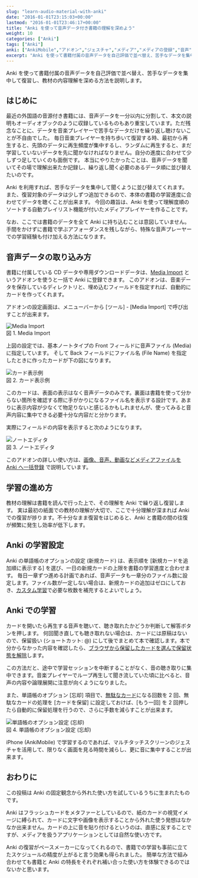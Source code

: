 ```yaml
---
slug: "learn-audio-material-with-anki"
date: "2016-01-01T23:15:03+00:00"
lastmod: "2016-01-01T23:46:17+00:00"
title: "Anki を使って音声データ付き書籍の理解を深めよう"
weight: 10
categories: ["Anki"]
tags: ["Anki"]
anki: ["AnkiMobile","アドオン","ジェスチャ","メディア","メディアの登録","音声"]
excerpt: "Anki を使って書籍付属の音声データを自己評価で並べ替え、苦手なデータを集中して復習し、教材の内容理解を深める方法を説明します。"
---
```

<section id="preamble">
<p>Anki を使って書籍付属の音声データを自己評価で並べ替え、苦手なデータを集中して復習し、教材の内容理解を深める方法を説明します。</p>
</section>
<section id="はじめに">
  <div class="page-header">
    <h1>はじめに</h1>
  </div>
<p>最近の外国語の音源付き書籍には、音声データを一分以内に分割して、本文の説明もオーディオブックのように収録しているものもあり重宝しています。ただ残念なことに、データを音楽プレイヤーで苦手なデータだけを繰り返し聴けないことが不自由でした。
毎日音楽プレイヤーを持ち歩いて復習する時、最初から再生すると、先頭のデータに再生頻度が集中するし、ランダムに再生すると、まだ学習していないデータを先に聞かなければなりません。自分の進度に合わせて少しずつ足していくのも面倒です。
本当にやりたかったことは、音声データを聞いてその場で理解出来たか記録し、繰り返し聞く必要のあるデータ順に並び替えたいのです。</p>
<p>Anki を利用すれば、苦手なデータを集中して聞くように並び替えてくれます。また、復習対象のデータは少しずつ追加できるので、本体の書籍の学習進度に合わせてデータを聴くことが出来ます。
今回の趣旨は、Anki を使って理解度順のソートする自動プレイリスト機能が付いたメディアプレイヤーを作ることです。</p>
<p>なお、ここでは書籍のデータを全て Anki に持ち込むことは意図していません。
手間をかけずに書籍で学ぶアフォーダンスを残しながら、特殊な音声プレーヤーでの学習経験も付け加える方法になります。</p>
</section>
<section id="音声データの取り込み方">
  <div class="page-header">
    <h1>音声データの取り込み方</h1>
  </div>
<p>書籍に付属している CD データや専用ダウンロードデータは、<a target="_new" href="https://ankiweb.net/shared/info/1531997860">Media Import</a> というアドオンを使うと一括で Anki に登録できます。
このアドオンは、音楽データを保存しているディレクトリと、埋め込むフィールドを指定すれば、自動的にカードを作ってくれます。</p>
<p>アドオンの設定画面は、メニューバーから [ツール] - [Media Import] で呼び出すことが出来ます。</p>
<div class="imageblock">
<div class="content">
<img src="/images/audio-material-media-import.png" alt="Media Import">
</div>
<div class="title">図 1. Media Import</div>
</div>
<p>上図の設定では、基本ノートタイプの Front フィールドに音声ファイル (Media) に指定しています。
そして Back フィールドにファイル名 (File Name) を指定したときに作ったカードが下の図になります。</p>
<div class="imageblock">
<div class="content">
<img src="/images/audio-material-audio-card.png" alt="カード表示例">
</div>
<div class="title">図 2. カード表示例</div>
</div>
<p>このカードは、表面の表示はなく音声データのみです。裏面は書籍を使って分からない箇所を確認する際に手がかりになるファイル名を表示する設計です。あまりに表示内容が少なくて物足りないと感じるかもしれませんが、使ってみると音声内容に集中できる必要十分な内容だと分かります。</p>
<p>実際にフィールドの内容を表示すると次のようになります。</p>
<div class="imageblock">
<div class="content">
<img src="/images/audio-material-noteeditor.png" alt="ノートエディタ">
</div>
<div class="title">図 3. ノートエディタ</div>
</div>
<p>このアドオンの詳しい使い方は、<a href="/bulk-import-media-files-into-anki/">画像、音声、動画などメディアファイルを Anki へ一括登録</a> で説明しています。</p>
</section>
<section id="学習の進め方">
  <div class="page-header">
    <h1>学習の進め方</h1>
  </div>
<p>教材の理解は書籍を読んで行った上で、その理解を Anki で繰り返し復習します。
実は最初の紙面での教材の理解が大切で、ここで十分理解が深まれば Anki での復習が捗ります。不十分なまま復習をはじめると、Anki と書籍の間の往復が頻繁に発生し効率が低下します。</p>
<h2 id="anki_の学習設定">Anki の学習設定</h2>
<p>Anki の単語帳のオプションの設定 (新規カード) は、表示順を [新規カードを追加順に表示する] を選び、一日の新規カードの上限を書籍の学習進度と合わせます。
毎日一章ずつ進める計画であれば、音声データも一章分のファイル数に設定します。ファイル数が一定しない場合は、新規カードの追加はゼロにしておき、<a href="/how-to-customize-learning/">カスタム学習</a>で必要な枚数を補充するとよいでしょう。</p>
<h2 id="anki_での学習">Anki での学習</h2>
<p>カードを開いたら再生する音声を聴いて、聴き取れたかどうか判断して解答ボタンを押します。
何回聞き直しても聴き取れない場合は、カードには原稿はないので、保留扱い (ショートカット: @) にして後でまとめて本で確認します。本で分からなかった内容を確認したら、<a href="/browser-overview/">ブラウザから保留したカードを選んで保留状態を解除</a>します。</p>
<p>この方法だと、途中で学習セッションを中断することがなく、音の聴き取りに集中できます。音楽プレイヤーでループ再生して聞き流していた頃に比べると、音声の内容や論理展開に注意が向くようになりました。</p>
<p>また、単語帳のオプション [忘却] 項目で、<a href="/management_of_leeches/">無駄なカード</a>になる回数を 2 回、無駄なカードの処理を [カードを保留] に設定しておけば、[もう一回] を 2 回押したら自動的に保留処理を行うので、さらに手数を減らすことが出来ます。</p>
<div class="imageblock">
<div class="content">
<img src="/images/leech_1.png" alt="単語帳のオプション設定 (忘却)">
</div>
<div class="title">図 4. 単語帳のオプション設定 (忘却)</div>
</div>
<p>iPhone (AnkiMobile) で学習するのであれば、マルチタッチスクリーンのジェスチャを活用して、限りなく画面を見る時間を減らし、更に音に集中することが出来ます。</p>
</section>
<section id="おわりに">
  <div class="page-header">
    <h1>おわりに</h1>
  </div>
<p>この投稿は Anki の固定観念から外れた使い方を試しているうちに生まれたものです。</p>
<p>Anki はフラッシュカードをメタファーとしているので、紙のカードの視覚イメージに縛られて、カードに文字や画像を表示することから外れた使う発想はなかなか出来ません。カードの上に音を貼り付けるというのは、直感に反することですが、メディアを扱うアプリケーションとしては自然な使い方です。</p>
<p>Anki の復習がペースメーカーになってくれるので、書籍での学習も事前に立てたスケジュールの精度が上がると言う効果も得られました。
簡単な方法で組み合わせても書籍と Anki の特長をそれぞれ補い合った使い方を体験できるのではないかと思います。</p>
</section>


